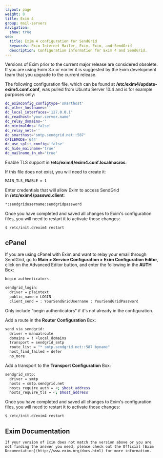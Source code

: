 ```yaml
---
layout: page
weight: 0
title: Exim 4
group: mail-servers
navigation:
  show: true
seo:
  title: Exim 4 configuration for SendGrid
  keywords: Exim Internet Mailer, Exim, Exim, and SendGrid
  description: Configuration information for Exim 4 and SendGrid.
---
```


<call-out type="warning">

Versions of Exim prior to the current major release are considered obsolete. If you are using Exim 3.x or earlier it is suggested by the Exim development team that you upgrade to the current release.

</call-out>

The following configuration file, which can be found at **/etc/exim4/update-exim4.conf.conf**, was pulled from Ubuntu Server 10.4 and is for example purposes only:

```bash
dc_eximconfig_configtype='smarthost'
dc_other_hostnames=''
dc_local_interfaces='127.0.0.1'
dc_readhost='your.server.name'
dc_relay_domains=''
dc_minimaldns='false'
dc_relay_nets=''
dc_smarthost='smtp.sendgrid.net::587'
CFILEMODE='644'
dc_use_split_config='false'
dc_hide_mailname='true'
dc_mailname_in_oh='true'
```

Enable TLS support in **/etc/exim4/exim4.conf.localmacros**.



<call-out>

If this file does not exist, you will need to create it:

</call-out>

```bash
MAIN_TLS_ENABLE = 1
```

Enter credentials that will allow Exim to access SendGrid in **/etc/exim4/passwd.client**:

```bash
*:sendgridusername:sendgridpassword
```

Once you have completed and saved all changes to Exim's configuration files, you will need to restart it to activate those changes:

```bash
$ /etc/init.d/exim4 restart
```


## 	cPanel
 	
If you are using cPanel with Exim and want to relay your email through SendGrid, go to **Main \> Service Configuration \> Exim Configuration Editor**, click on the Advanced Editor button, and enter the following in the **AUTH** Box:

```bash
begin authenticators

sendgrid_login:
  driver = plaintext
  public_name = LOGIN
  client_send = : YourSendGridUsername : YourSendGridPassword
```


<call-out>

Only include "begin authenticators" if it's not already in the configuration.

</call-out>

Add a route in the **Router Configuration** Box:

```bash
send_via_sendgrid:
  driver = manualroute
  domains = ! +local_domains
  transport = sendgrid_smtp
  route_list = "* smtp.sendgrid.net::587 byname"
  host_find_failed = defer
  no_more
```

Add a transport to the **Transport Configuration** Box:

```bash
sendgrid_smtp:
  driver = smtp
  hosts = smtp.sendgrid.net
  hosts_require_auth = <; $host_address
  hosts_require_tls = <; $host_address
```

Once you have completed and saved all changes to Exim's configuration files, you will need to restart it to activate those changes:

```bash
$ /etc/init.d/exim4 restart
```

## 	Exim Documentation
 	If your version of Exim does not match the version above or you are not finding the answer you need, please check out the Official [Exim Documentation](http://www.exim.org/docs.html) for more information.
